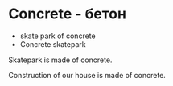# Concrete - бетон

- skate park of concrete
- Concrete skatepark

Skatepark is made of concrete.

Construction of our house is made of concrete.
